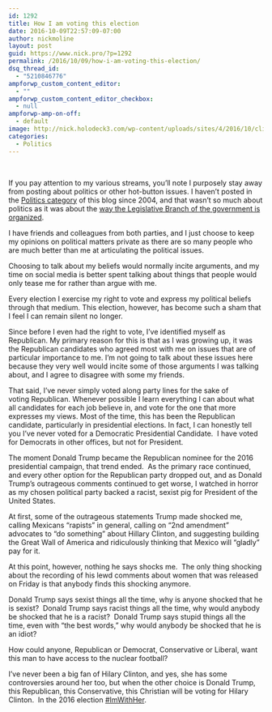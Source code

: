 ```yaml
---
id: 1292
title: How I am voting this election
date: 2016-10-09T22:57:09-07:00
author: nickmoline
layout: post
guid: https://www.nick.pro/?p=1292
permalink: /2016/10/09/how-i-am-voting-this-election/
dsq_thread_id:
  - "5210846776"
ampforwp_custom_content_editor:
  - ""
ampforwp_custom_content_editor_checkbox:
  - null
ampforwp-amp-on-off:
  - default
image: http://nick.holodeck3.com/wp-content/uploads/sites/4/2016/10/clinton-trump.jpg
categories:
  - Politics
---
```

&nbsp;

If you pay attention to my various streams, you&#8217;ll note I purposely stay away from posting about politics or other hot-button issues. I haven&#8217;t posted in the [Politics category](https://www.nick.pro/category/politics/) of this blog since 2004, and that wasn&#8217;t so much about politics as it was about the [way the Legislative Branch of the government is organized](https://www.nick.pro/2004/10/30/ben-fix-legislature/).

I have friends and colleagues from both parties, and I just choose to keep my opinions on political matters private as there are so many people who are much better than me at articulating the political issues.

Choosing to talk about my beliefs would normally incite arguments, and my time on social media is better spent talking about things that people would only tease me for rather than argue with me.

Every election I exercise my right to vote and express my political beliefs through that medium. This election, however, has become such a sham that I feel I can remain silent no longer.<!--more-->

Since before I even had the right to vote, I&#8217;ve identified myself as Republican. My primary reason for this is that as I was growing up, it was the Republican candidates who agreed most with me on issues that are of particular importance to me. I&#8217;m not going to talk about these issues here because they very well would incite some of those arguments I was talking about, and I agree to disagree with some my friends.

That said, I&#8217;ve never simply voted along party lines for the sake of voting Republican. Whenever possible I learn everything I can about what all candidates for each job believe in, and vote for the one that more expresses my views. Most of the time, this has been the Republican candidate, particularly in presidential elections. In fact, I can honestly tell you I&#8217;ve never voted for a Democratic Presidential Candidate.  I have voted for Democrats in other offices, but not for President.

The moment Donald Trump became the Republican nominee for the 2016 presidential campaign, that trend ended.  As the primary race continued, and every other option for the Republican party dropped out, and as Donald Trump&#8217;s outrageous comments continued to get worse, I watched in horror as my chosen political party backed a racist, sexist pig for President of the United States.

At first, some of the outrageous statements Trump made shocked me, calling Mexicans &#8220;rapists&#8221; in general, calling on &#8220;2nd amendment&#8221; advocates to &#8220;do something&#8221; about Hillary Clinton, and suggesting building the Great Wall of America and ridiculously thinking that Mexico will &#8220;gladly&#8221; pay for it.

At this point, however, nothing he says shocks me.  The only thing shocking about the recording of his lewd comments about women that was released on Friday is that anybody finds this shocking anymore.

Donald Trump says sexist things all the time, why is anyone shocked that he is sexist?  Donald Trump says racist things all the time, why would anybody be shocked that he is a racist?  Donald Trump says stupid things all the time, even with &#8220;the best words,&#8221; why would anybody be shocked that he is an idiot?

How could anyone, Republican or Democrat, Conservative or Liberal, want this man to have access to the nuclear football?

I&#8217;ve never been a big fan of Hilary Clinton, and yes, she has some controversies around her too, but when the other choice is Donald Trump, this Republican, this Conservative, this Christian will be voting for Hilary Clinton.  In the 2016 election [#ImWithHer](https://twitter.com/search?q=%23ImWithHer&src=tyah).